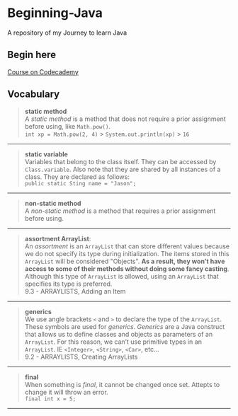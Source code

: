 # Beginning-Java

A repository of my Journey to learn Java

## Begin here

[Course on Codecademy](https://www.codecademy.com/learn)

## Vocabulary

> **static method**  
> A _static method_ is a method that does not require a prior assignment before using, like `Math.pow()`.  
> `int xp = Math.pow(2, 4)` > `System.out.println(xp)` > `16`
___
> **static variable**  
> Variables that belong to the class itself. They can be accessed by `Class.variable`. Also note that they are shared by all instances of a class. They are declared as follows:  
> `public static Sting name = "Jason";`
___
> **non-static method**  
> A _non-static method_ is a method that requires a prior assignment before using.
___
> **assortment ArrayList**:  
> An _assortment_ is an `ArrayList` that can store different values because we do not specify its type during initialization. The items stored in this `ArrayList` will be considered "Objects". **As a result, they won’t have access to some of their methods without doing some fancy casting**. Although this type of `ArrayList` is allowed, using an `ArrayList` that specifies its type is preferred.  
> 9.3 - ARRAYLISTS, Adding an Item
___
> **generics**  
> We use angle brackets `<` and `>` to declare the type of the `ArrayList`. These symbols are used for _generics_. _Generics_ are a Java construct that allows us to define classes and objects as parameters of an `ArrayList`. For this reason, we can’t use primitive types in an `ArrayList`. IE `<Integer>`, `<String>`, `<Car>`, etc...  
> 9.2 - ARRAYLISTS, Creating ArrayLists
___
> **final**  
> When something is _final_, it cannot be changed once set. Attepts to change it will throw an error.  
> `final int x = 5;`
___
